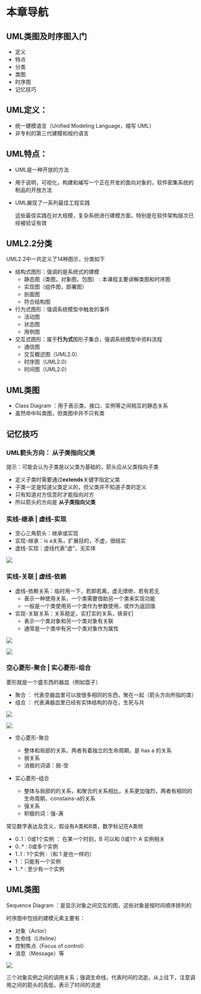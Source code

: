 # 本章导航

## UML类图及时序图入门

* 定义
* 特点
* 分类
* 类图
* 时序图
* 记忆技巧

## UML定义：

* 统一建模语言（Unified Modeling Language，缩写 UML）
* 非专利的第三代建模和规约语言

## UML特点：

* UML是一种开放的方法
* 用于说明，可视化，构建和编写一个正在开发的面向对象的，软件密集系统的制品的开放方法
* UML展现了一系列最佳工程实践

  这些最佳实践在对大规模，复杂系统进行建模方面，特别是在软件架构层次已经被验证有效

## UML2.2分类
UML2.2中一共定义了14种图示，分类如下

* 结构式图形：强调的是系统式的建模
  - 静态图（类图，对象图，包图） : 本课程主要讲解类图和时序图
  - 实现图（组件图，部署图）
  - 剖面图
  - 符合结构图
* 行为式图形：强调系统模型中触发的事件
  - 活动图
  - 状态图
  - 用例图
* 交互式图形：属于**行为式**图形子集合，强调系统模型中资料流程
  - 通信图
  - 交互概述图（UML2.0）
  - 时序图（UML2.0）
  - 时间图（UML2.0）

## UML类图

* Class Diagram ：用于表示类、接口、实例等之间相互的静态关系
* 虽然命中叫类图，但类图中并不只有类

## 记忆技巧

### UML箭头方向： **从子类指向父类**

提示：可能会认为子类是以父类为基础的，箭头应从父类指向子类

* 定义子类时需要通过**extends**关键字指定父类
* 子类一定是知道父类定义的，但父类并不知道子类的定义
* 只有知道对方信息时才能指向对方
* 所以箭头的方向是 **从子类指向父类**

### 实线-继承  |  虚线-实现

* 空心三角箭头：继承或实现
* 实现-继承：is a关系，扩展目的，不虚，很结实
* 虚线-实现：虚线代表”虚”，无实体

![](./assets/snipaste_20180822_235544.png)


### 实线-关联 | 虚线-依赖

* 虚线-依赖关系：临时用一下，若即若离，虚无缥缈，若有若无
  - 表示一种使用关系，一个类需要借助另一个类来实现功能
  - 一般是一个类使用另一个类作为参数使用，或作为返回值
* 实现-关联关系：关系稳定，实打实的关系，铁哥们
  - 表示一个类对象和另一个类对象有关联
  - 通常是一个类中有另一个类对象作为属性

![  ](./assets/snipaste_20180823_000148.png)

![  ](./assets/snipaste_20180823_000356.png)

### 空心菱形-聚合 | 实心菱形-组合

菱形就是一个盛东西的器皿（例如盘子）

* 聚合 ： 代表空器皿里可以放很多相同的东西，聚在一起（箭头方向所指的类）
* 组合 ： 代表满器皿里已经有实体结构的存在，生死与共

![  ](./assets/snipaste_20180823_001317.png)

![  ](./assets/snipaste_20180823_001432.png)

* 空心菱形-聚合
  - 整体和局部的关系，两者有着独立的生命周期，是 has a 的关系
  - 弱关系
  - 消极的词语：弱-空

* 实心菱形-组合
  - 整体与局部的的关系，和聚合的关系相比，关系更加强烈，两者有相同的生命周期，constains-a的关系
  - 强关系
  - 积极的词：强-满

常见数字表达及含义，假设有A类和B类，数字标记在A类侧

* 0..1 : 0或1个实例 ： 在某一个时刻，B 可以和 0或1个 A 实例相关
* 0..* : 0或多个实例
* 1..1 : 1个实例    :（和 1 是也一样的）
* 1    ：只能有一个实例
* 1..* : 至少有一个实例


## UML类图

Sequence Diagram ：是显示对象之间交互的图，这些对象是按时间顺序排列的

时序图中包括的建模元素主要有：

* 对象（Actor）
* 生命线（Lifeline）
* 控制焦点（Focus of control）
* 消息（Message）等

![](./assets/snipaste_20180823_003712.png)

三个对象实例之间的调用关系；强调生命线，代表时间的流逝，从上往下，注意调用之间的箭头的高低，表示了时间的流逝


<iframe  height="500px" width="100%" frameborder=0 allowfullscreen="true" :src="$withBase('/ads.html')"></iframe>